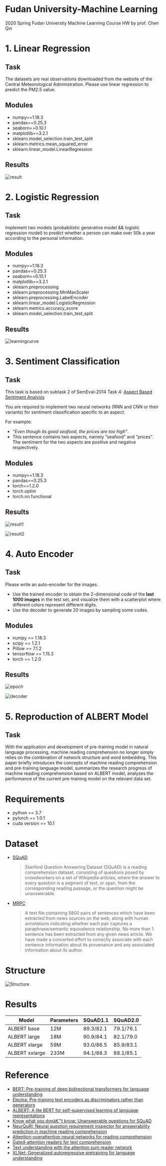 # Fudan University-Machine Learning

2020 Spring Fudan University Machine Learning Course HW by prof. Chen Qin

# 1. Linear Regression

## Task

The datasets are real observations downloaded from the website of the Central Meteorological Administration. Please use linear regression to predict the PM2.5 value.

## Modules

- numpy==1.18.3
- pandas==0.25.3
- seaborn==0.10.1
- matplotlib==3.2.1
- sklearn.model_selection.train_test_split
- sklearn.metrics.mean_squared_error
- sklearn.linear_model.LinearRegression

## Results

![result](https://zhoujianan.com/assets/school/FDU_Course_ML/1.Linear%20Regression/result.png)

# 2. Logistic Regression

## Task

Implement two models (probabilistic generative model && logistic regression model) to predict whether a person can make over 50k a year according to the personal information.

## Modules

- numpy==1.18.3
- pandas==0.25.3
- seaborn==0.10.1
- matplotlib==3.2.1
- sklearn.preprocessing
- sklearn.preprocessing.MinMaxScaler
- sklearn.preprocessing.LabelEncoder
- sklearn.linear_model.LogisticRegression
- sklearn.metrics.accuracy_score
- sklearn.model_selection.train_test_split

## Results

![learningcurve](https://zhoujianan.com/assets/school/FDU_Course_ML/2.Logistic%20Regression/learningcurve.png)

# 3. Sentiment Classification

## Task

This task is based on subtask 2 of SemEval-2014 Task 4: [Aspect Based Sentiment Analysis](http://alt.qcri.org/semeval2014/task4/)

You are required to implement two neural networks (RNN and CNN or their variants) for sentiment classification specific to an aspect.

For example:

- _“Even though its good seafood, the prices are too high”_.
- This sentence contains two aspects, namely “seafood” and “prices”. The sentiment for the two aspects are positive and negative respectively.

## Modules

- numpy==1.18.3
- pandas==0.25.3
- torch==1.2.0
- torch.optim
- torch.nn.functional

## Results

![result1](https://zhoujianan.com/assets/school/FDU_Course_ML/3.Sentiment%20Classification/result1.png)

![result2](https://zhoujianan.com/assets/school/FDU_Course_ML/3.Sentiment%20Classification/result2.png)

# 4. Auto Encoder

## Task

Please write an auto-encoder for the images.

- Use the trained encoder to obtain the 2-dimensional code of the **last 1000 images** in the test set, and visualize them with a scatterplot where different colors represent different digits.
- Use the decoder to generate 20 images by sampling some codes.

## Modules

- numpy == 1.18.3
- scipy == 1.2.1
- Pillow == 7.1.2
- tensorflow == 1.15.3
- torch == 1.2.0

## Results

![epoch](https://zhoujianan.com/assets/school/FDU_Course_ML/4.Auto%20Encoder/epoch.png)

![decoder](https://zhoujianan.com/assets/school/FDU_Course_ML/4.Auto%20Encoder/decoder.png)

# 5. Reproduction of ALBERT Model

## Task

With the application and development of pre-training model in natural language processing, machine reading comprehension no longer simply relies on the combination of network structure and word embedding. This paper briefly introduces the concepts of machine reading comprehension and pre-training language model, summarizes the research progress of machine reading comprehension based on ALBERT model, analyzes the performance of the current pre-training model on the relevant data set.

# Requirements

- python == 3.7
- pytorch == 1.0.1
- cuda version == 10.1

# Dataset

- [SQuAD](https://rajpurkar.github.io/SQuAD-explorer/)

  > Stanford Question Answering Dataset (SQuAD) is a reading comprehension dataset, consisting of questions posed by crowdworkers on a set of Wikipedia articles, where the answer to every question is a segment of text, or span, from the corresponding reading passage, or the question might be unanswerable.

- [MRPC](https://www.microsoft.com/en-us/download/details.aspx?id=52398)
  > A text file containing 5800 pairs of sentences which have been extracted from news sources on the web, along with human annotations indicating whether each pair captures a paraphrase/semantic equivalence relationship. No more than 1 sentence has been extracted from any given news article. We have made a concerted effort to correctly associate with each sentence information about its provenance and any associated information about its author.

# Structure

![Structure](https://zhoujianan.com/assets/school/AIfinalproject/Structure.png)

# Results

| Model          | Parameters | SQuAD1.1  | SQuAD2.0  |
| -------------- | ---------- | --------- | --------- |
| ALBERT base    | 12M        | 89.3/82.1 | 79.1/76.1 |
| ALBERT large   | 18M        | 90.9/84.1 | 82.1/79.0 |
| ALBERT xlarge  | 59M        | 93.0/86.5 | 85.9/83.1 |
| ALBERT xxlarge | 233M       | 94.1/88.3 | 88.1/85.1 |

# Reference

- [BERT: Pre-training of deep bidirectional transformers for language understanding](https://arxiv.org/pdf/1810.04805.pdf)
- [Electra: Pre-training text encoders as discriminators rather than generators](https://arxiv.org/pdf/2003.10555.pdf)
- [ALBERT: A lite BERT for self-supervised learning of language representations](https://arxiv.org/pdf/1909.11942.pdf)
- [Know what you donâ€™t know: Unanswerable questions for SQuAD](https://arxiv.org/pdf/1806.03822.pdf)
- [NeurQuRI: Neural question requirement inspector for answerability prediction in machine reading comprehension](https://openreview.net/attachment?id=ryxgsCVYPr&name=original_pdf)
- [Attention-overattention neural networks for reading comprehension](https://arxiv.org/pdf/1607.04423.pdf)
- [Gated-attention readers for text comprehension](https://arxiv.org/pdf/1606.01549.pdf)
- [Text understanding with the attention sum reader network](https://arxiv.org/pdf/1603.01547.pdf)
- [XLNet: Generalized autoregressive pretraining for language understanding](http://papers.nips.cc/paper/8812-xlnet-generalized-autoregressive-pretraining-for-language-understanding.pdf)
